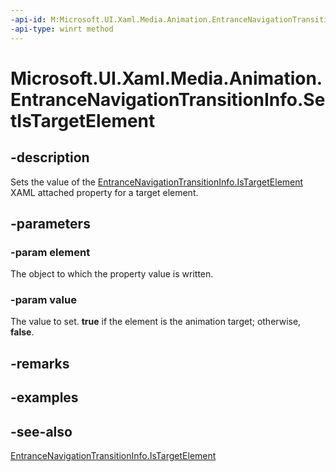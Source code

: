 ```yaml
---
-api-id: M:Microsoft.UI.Xaml.Media.Animation.EntranceNavigationTransitionInfo.SetIsTargetElement(Microsoft.UI.Xaml.UIElement,System.Boolean)
-api-type: winrt method
---
```


<!-- Method syntax
public void SetIsTargetElement(Windows.UI.Xaml.UIElement element, System.Boolean value)
-->

# Microsoft.UI.Xaml.Media.Animation.EntranceNavigationTransitionInfo.SetIsTargetElement

## -description
Sets the value of the [EntranceNavigationTransitionInfo.IsTargetElement](/uwp/api/microsoft.ui.xaml.media.animation.entrancenavigationtransitioninfo#xaml-attached-properties) XAML attached property for a target element.

## -parameters
### -param element
The object to which the property value is written.

### -param value
The value to set. **true** if the element is the animation target; otherwise, **false**.

## -remarks

## -examples

## -see-also
[EntranceNavigationTransitionInfo.IsTargetElement](/uwp/api/microsoft.ui.xaml.media.animation.entrancenavigationtransitioninfo#xaml-attached-properties)
